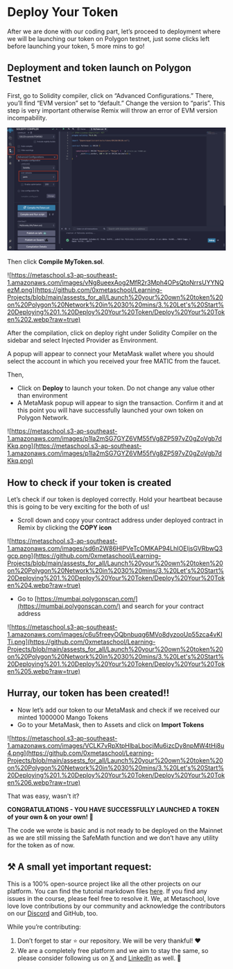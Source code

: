 # Deploy Your Token

After we are done with our coding part, let’s proceed to deployment where we will be launching our token on Polygon testnet, just some clicks left before launching your token, 5 more mins to go!

## Deployment and token launch on Polygon Testnet

First, go to Solidity compiler, click on “Advanced Configurations.” There, you’ll find “EVM version” set to “default.” Change the version to “paris”. This step is very important otherwise Remix will throw an error of EVM version incompability.
    
![evm-version.png](https://github.com/0xmetaschool/Learning-Projects/blob/main/assests_for_all/How%20to%20create%20your%20own%20token%20on%20Binance/Deploying%20Your%20Token/evm-version.webp?raw=true)

Then click **Compile MyToken.sol**.

![https://metaschool.s3-ap-southeast-1.amazonaws.com/images/vNg8ueexAog2MfR2r3Mph4OPsQtoNrrsUYYNQezM.png](https://github.com/0xmetaschool/Learning-Projects/blob/main/assests_for_all/Launch%20your%20own%20token%20on%20Polygon%20Network%20in%2030%20mins/3.%20Let's%20Start%20Deploying%201.%20Deploy%20Your%20Token/Deploy%20Your%20Token%202.webp?raw=true)

After the compilation, click on deploy right under Solidity Compiler on the sidebar and select Injected Provider as Environment.

A popup will appear to connect your MetaMask wallet where you should select the account in which you received your free MATIC from the faucet.

Then,

- Click on **Deploy** to launch your token. Do not change any value other than environment
- A MetaMask popup will appear to sign the transaction. Confirm it and at this point you will have successfully launched your own token on Polygon Network.

![https://metaschool.s3-ap-southeast-1.amazonaws.com/images/p1Ia2mSG7GYZ6VM55fVg8ZP597vZ0gZoVgb7dKkq.png](https://metaschool.s3-ap-southeast-1.amazonaws.com/images/p1Ia2mSG7GYZ6VM55fVg8ZP597vZ0gZoVgb7dKkq.png)

## How to check if your token is created

Let’s check if our token is deployed correctly. Hold your heartbeat because this is going to be very exciting for the both of us!

- Scroll down and copy your contract address under deployed contract in Remix by clicking the **COPY icon**

![https://metaschool.s3-ap-southeast-1.amazonaws.com/images/sd6n2W86HlPVeTcOMKAP94LhIOEljsGVRbwQ3gcp.png](https://github.com/0xmetaschool/Learning-Projects/blob/main/assests_for_all/Launch%20your%20own%20token%20on%20Polygon%20Network%20in%2030%20mins/3.%20Let's%20Start%20Deploying%201.%20Deploy%20Your%20Token/Deploy%20Your%20Token%204.webp?raw=true)

- Go to [https://mumbai.polygonscan.com/](https://mumbai.polygonscan.com/) and search for your contract address

![https://metaschool.s3-ap-southeast-1.amazonaws.com/images/c6u5freeyOQbnbuqg6MVo8dyzooUp55zca4vKITi.png](https://github.com/0xmetaschool/Learning-Projects/blob/main/assests_for_all/Launch%20your%20own%20token%20on%20Polygon%20Network%20in%2030%20mins/3.%20Let's%20Start%20Deploying%201.%20Deploy%20Your%20Token/Deploy%20Your%20Token%205.webp?raw=true)

## Hurray, our token has been created!!

- Now let’s add our token to our MetaMask and check if we received our minted 1000000 Mango Tokens
- Go to your MetaMask, then to Assets and click on **Import Tokens**

![https://metaschool.s3-ap-southeast-1.amazonaws.com/images/VCLK7vRpXtpHlbaLbocjMu6izcDy8npMW4tHj8u4.png](https://github.com/0xmetaschool/Learning-Projects/blob/main/assests_for_all/Launch%20your%20own%20token%20on%20Polygon%20Network%20in%2030%20mins/3.%20Let's%20Start%20Deploying%201.%20Deploy%20Your%20Token/Deploy%20Your%20Token%206.webp?raw=true)

That was easy, wasn't it?

**CONGRATULATIONS - YOU HAVE SUCCESSFULLY LAUNCHED A TOKEN of your own & on your own! 🥳**

The code we wrote is basic and is not ready to be deployed on the Mainnet as we are still missing the SafeMath function and we don’t have any utility for the token as of now.


## ⚒️ A small yet important request:

This is a 100% open-source project like all the other projects on our platform. You can find the tutorial markdown files [here](https://github.com/0xmetaschool/Learning-Projects/tree/main/Launch%20your%20own%20token%20on%20Polygon%20Network%20in%2030%20mins). If you find any issues in the course, please feel free to resolve it. We, at Metaschool, love love love contributions by our community and acknowledge the contributors on our [Discord](https://discord.com/invite/vbVMUwXWgc) and GitHub, too.

While you’re contributing:

1. Don’t forget to star ⭐️ our repository. We will be very thankful! ❤️
2. We are a completely free platform and we aim to stay the same, so please consider following us on [X](https://bit.ly/poly-token-twitter) and [LinkedIn](https://bit.ly/poly-token-linkedin) as well. 🫶

